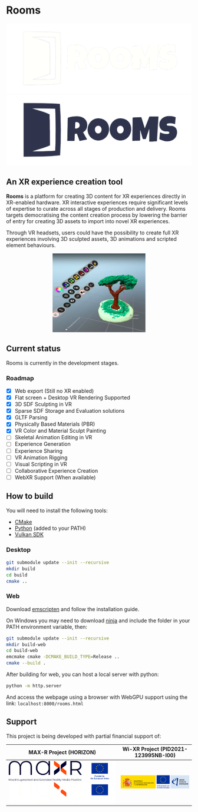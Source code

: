 # Rooms

![logo](./data/images/logo_light.png#gh-dark-mode-only)
![logo](./data/images/logo_dark.png#gh-light-mode-only)

## An XR experience creation tool

**Rooms** is a platform for creating 3D content for XR experiences directly in XR-enabled hardware. XR interactive experiences require significant levels of expertise to curate across all stages of production and delivery. Rooms targets democratising the content creation process by lowering the barrier of entry for creating 3D assets to import into novel XR experiences. 

Through VR headsets, users could have the possibility to create full XR experiences involving 3D sculpted assets, 3D animations and scripted element behaviours.

<p align="center" width="100%">
    <img width="50%" src="./data/images/demo_capture.png"> 
</p>

## Current status

Rooms is currently in the development stages. 

### Roadmap

- [x] Web export (Still no XR enabled)
- [x] Flat screen + Desktop VR Rendering Supported
- [x] 3D SDF Sculpting in VR
- [x] Sparse SDF Storage and Evaluation solutions
- [x] GLTF Parsing
- [x] Physically Based Materials (PBR)
- [x] VR Color and Material Sculpt Painting
- [ ] Skeletal Animation Editing in VR
- [ ] Experience Generation
- [ ] Experience Sharing
- [ ] VR Animation Rigging
- [ ] Visual Scripting in VR
- [ ] Collaborative Experience Creation 
- [ ] WebXR Support (When available)

## How to build

You will need to install the following tools:

- [CMake](https://cmake.org/download/)
- [Python](https://www.python.org/) (added to your PATH)
- [Vulkan SDK](https://vulkan.lunarg.com/)

### Desktop

```bash
git submodule update --init --recursive
mkdir build
cd build
cmake ..
```

### Web

Download [emscripten](https://emscripten.org/) and follow the installation guide.

On Windows you may need to download [ninja](https://ninja-build.org/) and include the folder in your PATH environment variable, then:


```bash
git submodule update --init --recursive
mkdir build-web
cd build-web
emcmake cmake -DCMAKE_BUILD_TYPE=Release ..
cmake --build .
```

After building for web, you can host a local server with python:

```bash
python -m http.server
```

And access the webpage using a browser with WebGPU support using the link: ``localhost:8000/rooms.html``

## Support

This project is being developed with partial financial support of:

|  MAX-R Project (HORIZON) | Wi-XR Project (PID2021-123995NB-I00) |
| --- | --- |
| ![logomaxr](./data/images/logo_maxr_main_sRGB.png#gh-light-mode-only) ![logomaxr](./data/images/logo_maxr_main_sRGB_light.png#gh-dark-mode-only) | ![miciu](./data/images/miciu-cofinanciadoUE-aei.png) |
